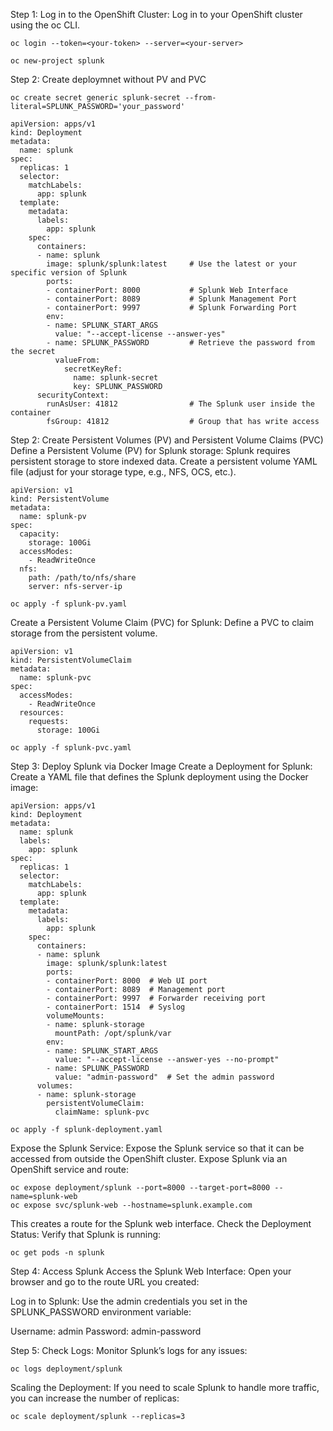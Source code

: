 Step 1: Log in to the OpenShift Cluster: Log in to your OpenShift cluster using the oc CLI.

```oc login --token=<your-token> --server=<your-server>```

```oc new-project splunk```

Step 2: Create deploymnet without PV and PVC 

```oc create secret generic splunk-secret --from-literal=SPLUNK_PASSWORD='your_password'```

```
apiVersion: apps/v1
kind: Deployment
metadata:
  name: splunk
spec:
  replicas: 1
  selector:
    matchLabels:
      app: splunk
  template:
    metadata:
      labels:
        app: splunk
    spec:
      containers:
      - name: splunk
        image: splunk/splunk:latest     # Use the latest or your specific version of Splunk
        ports:
        - containerPort: 8000           # Splunk Web Interface
        - containerPort: 8089           # Splunk Management Port
        - containerPort: 9997           # Splunk Forwarding Port
        env:
        - name: SPLUNK_START_ARGS
          value: "--accept-license --answer-yes"
        - name: SPLUNK_PASSWORD         # Retrieve the password from the secret
          valueFrom:
            secretKeyRef:
              name: splunk-secret
              key: SPLUNK_PASSWORD
      securityContext:
        runAsUser: 41812                # The Splunk user inside the container
        fsGroup: 41812                  # Group that has write access
```

Step 2: Create Persistent Volumes (PV) and Persistent Volume Claims (PVC)
Define a Persistent Volume (PV) for Splunk storage: Splunk requires persistent storage to store indexed data. Create a persistent volume YAML file (adjust for your storage type, e.g., NFS, OCS, etc.).

```
apiVersion: v1
kind: PersistentVolume
metadata:
  name: splunk-pv
spec:
  capacity:
    storage: 100Gi
  accessModes:
    - ReadWriteOnce
  nfs:
    path: /path/to/nfs/share
    server: nfs-server-ip
```

```oc apply -f splunk-pv.yaml```

Create a Persistent Volume Claim (PVC) for Splunk: Define a PVC to claim storage from the persistent volume.

```
apiVersion: v1
kind: PersistentVolumeClaim
metadata:
  name: splunk-pvc
spec:
  accessModes:
    - ReadWriteOnce
  resources:
    requests:
      storage: 100Gi
```

```oc apply -f splunk-pvc.yaml```

Step 3: Deploy Splunk via Docker Image
Create a Deployment for Splunk: Create a YAML file that defines the Splunk deployment using the Docker image:

```
apiVersion: apps/v1
kind: Deployment
metadata:
  name: splunk
  labels:
    app: splunk
spec:
  replicas: 1
  selector:
    matchLabels:
      app: splunk
  template:
    metadata:
      labels:
        app: splunk
    spec:
      containers:
      - name: splunk
        image: splunk/splunk:latest
        ports:
        - containerPort: 8000  # Web UI port
        - containerPort: 8089  # Management port
        - containerPort: 9997  # Forwarder receiving port
        - containerPort: 1514  # Syslog
        volumeMounts:
        - name: splunk-storage
          mountPath: /opt/splunk/var
        env:
        - name: SPLUNK_START_ARGS
          value: "--accept-license --answer-yes --no-prompt"
        - name: SPLUNK_PASSWORD
          value: "admin-password"  # Set the admin password
      volumes:
      - name: splunk-storage
        persistentVolumeClaim:
          claimName: splunk-pvc
```

```oc apply -f splunk-deployment.yaml```

Expose the Splunk Service: Expose the Splunk service so that it can be accessed from outside the OpenShift cluster.
Expose Splunk via an OpenShift service and route:

```
oc expose deployment/splunk --port=8000 --target-port=8000 --name=splunk-web
oc expose svc/splunk-web --hostname=splunk.example.com
```

This creates a route for the Splunk web interface.
Check the Deployment Status: Verify that Splunk is running:

```oc get pods -n splunk```

Step 4: Access Splunk
Access the Splunk Web Interface: Open your browser and go to the route URL you created:

Log in to Splunk: Use the admin credentials you set in the SPLUNK_PASSWORD environment variable:

Username: admin
Password: admin-password

Step 5: Check Logs: Monitor Splunk’s logs for any issues:

```oc logs deployment/splunk```

Scaling the Deployment: If you need to scale Splunk to handle more traffic, you can increase the number of replicas:

```oc scale deployment/splunk --replicas=3```
